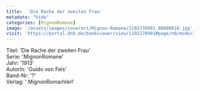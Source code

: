 ```yaml
---
title:  'Die Rache der zweiten Frau'
metadate: "hide"
categories: [MignonRomane]
image: '/assets/images/coverart/Mignon-Romane/1192270991_00000010.jpg'
visit: 'https://portal.dnb.de/bookviewer/view/1192270991#page/n0/mode/2up'
---
```

Titel: 'Die Rache der zweiten Frau' <br>
Serie: 'MignonRomane' <br>
Jahr: '1913' <br>
AutorIn: 'Guido von Fels' <br>
Band-Nr: '?' <br>
Verlag: ' MignonRomanVerl'